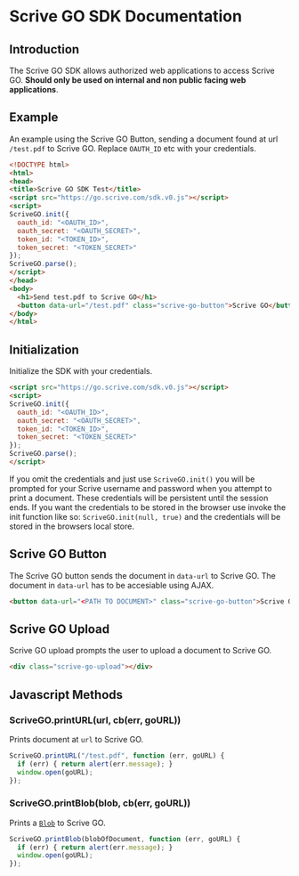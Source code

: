 # Scrive GO SDK Documentation

## Introduction

The Scrive GO SDK allows authorized web applications to access Scrive
GO. **Should only be used on internal and non public facing web
applications**.

## Example

An example using the Scrive GO Button, sending a document found at url
`/test.pdf` to Scrive GO. Replace `OAUTH_ID` etc with your credentials.

```html
<!DOCTYPE html>
<html>
<head>
<title>Scrive GO SDK Test</title>
<script src="https://go.scrive.com/sdk.v0.js"></script>
<script>
ScriveGO.init({
  oauth_id: "<OAUTH_ID>",
  oauth_secret: "<OAUTH_SECRET>",
  token_id: "<TOKEN_ID>",
  token_secret: "<TOKEN_SECRET>"
});
ScriveGO.parse();
</script>
</head>
<body>
  <h1>Send test.pdf to Scrive GO</h1>
  <button data-url="/test.pdf" class="scrive-go-button">Scrive GO</button>
</body>
</html>
```

## Initialization

Initialize the SDK with your credentials.

```html
<script src="https://go.scrive.com/sdk.v0.js"></script>
<script>
ScriveGO.init({
  oauth_id: "<OAUTH_ID>",
  oauth_secret: "<OAUTH_SECRET>",
  token_id: "<TOKEN_ID>",
  token_secret: "<TOKEN_SECRET>"
});
ScriveGO.parse();
</script>
```

If you omit the credentials and just use `ScriveGO.init()` you will be prompted for your Scrive username and password when you attempt to print a document. These credentials will be persistent until the session ends.
If you want the credentials to be stored in the browser use invoke the init function like so: `ScriveGO.init(null, true)` and the credentials will be stored in the browsers local store.

## Scrive GO Button

The Scrive GO button sends the document in `data-url` to Scrive GO. The
document in `data-url` has to be accesiable using AJAX.

```html
<button data-url="<PATH TO DOCUMENT>" class="scrive-go-button">Scrive GO</button>
```

## Scrive GO Upload

Scrive GO upload prompts the user to upload a document to Scrive GO.

```html
<div class="scrive-go-upload"></div>
```

## Javascript Methods

### ScriveGO.printURL(url, cb(err, goURL))

Prints document at `url` to Scrive GO.

```js
ScriveGO.printURL("/test.pdf", function (err, goURL) {
  if (err) { return alert(err.message); }
  window.open(goURL);
});
```

### ScriveGO.printBlob(blob, cb(err, goURL))

Prints a [`Blob`](https://developer.mozilla.org/en/docs/Web/API/Blob) to Scrive GO.

```js
ScriveGO.printBlob(blobOfDocument, function (err, goURL) {
  if (err) { return alert(err.message); }
  window.open(goURL);
});
```

